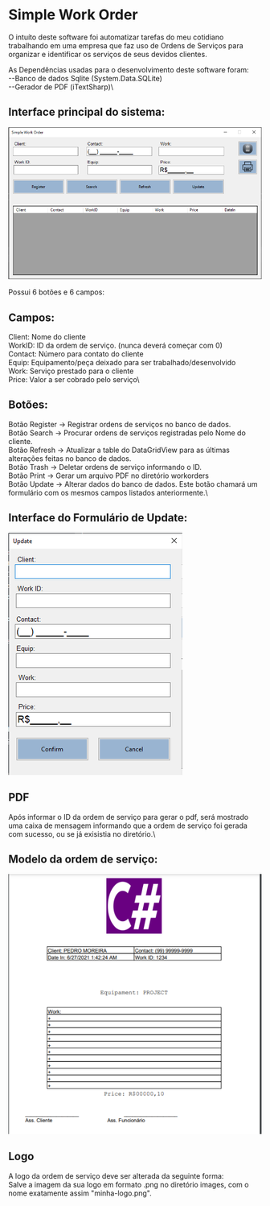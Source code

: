 # Simple Work Order

O intuíto deste software foi automatizar tarefas do meu cotidiano trabalhando em uma empresa que faz uso de Ordens de Serviços para organizar e identificar os serviços de seus devidos clientes.

As Dependências usadas para o desenvolvimento deste software foram:\
--Banco de dados Sqlite (System.Data.SQLite)\
--Gerador de PDF (iTextSharp)\

## Interface principal do sistema:

![image](/Example.png)

Possui 6 botões e 6 campos:

## Campos:
Client: Nome do cliente\
WorkID: ID da ordem de serviço. (nunca deverá começar com 0)\
Contact: Número para contato do cliente\
Equip: Equipamento/peça deixado para ser trabalhado/desenvolvido\
Work: Serviço prestado para o cliente\
Price: Valor a ser cobrado pelo serviço\

## Botões:
Botão Register -> Registrar ordens de serviços no banco de dados.\
Botão Search -> Procurar ordens de serviços registradas pelo Nome do cliente.\
Botão Refresh -> Atualizar a table do DataGridView para as últimas alterações feitas no banco de dados.\
Botão Trash -> Deletar ordens de serviço informando o ID.\
Botão Print -> Gerar um arquivo PDF no diretório workorders\
Botão Update -> Alterar dados do banco de dados. Este botão chamará um formulário com os mesmos campos listados anteriormente.\

## Interface do Formulário de Update:
![image2](/Example2.png)

## PDF

Após informar o ID da ordem de serviço para gerar o pdf, será mostrado uma caixa de mensagem informando que a ordem de serviço foi gerada com sucesso, ou se já exisistia no diretório.\

## Modelo da ordem de serviço:

![image3](/Example3.png)

## Logo

A logo da ordem de serviço deve ser alterada da seguinte forma:\
Salve a imagem da sua logo em formato .png no diretório images, com o nome exatamente assim "minha-logo.png".
